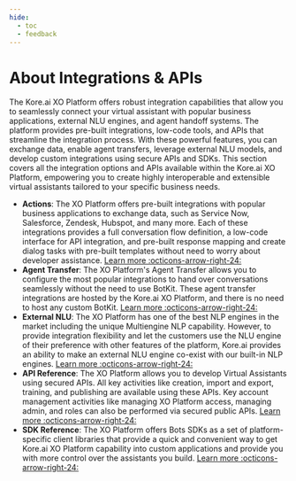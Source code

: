```yaml
---
hide:
  - toc
  - feedback
---
```

# About Integrations & APIs
The Kore.ai XO Platform offers robust integration capabilities that allow you to seamlessly connect your virtual assistant with popular business applications, external NLU engines, and agent handoff systems. The platform provides pre-built integrations, low-code tools, and APIs that streamline the integration process. With these powerful features, you can exchange data, enable agent transfers, leverage external NLU models, and develop custom integrations using secure APIs and SDKs. This section covers all the integration options and APIs available within the Kore.ai XO Platform, empowering you to create highly interoperable and extensible virtual assistants tailored to your specific business needs.

* **Actions**: The XO Platform offers pre-built integrations with popular business applications to exchange data, such as Service Now, Salesforce, Zendesk, Hubspot, and many more. Each of these integrations provides a full conversation flow definition, a low-code interface for API integration, and pre-built response mapping and create dialog tasks with pre-built templates without need to worry about developer assistance. [Learn more :octicons-arrow-right-24:](../integrations/actions/actions.md)
* **Agent Transfer**: The XO Platform's Agent Transfer allows you to configure the most popular integrations to hand over conversations seamlessly without the need to use BotKit. These agent transfer integrations are hosted by the Kore.ai XO Platform, and there is no need to host any custom BotKit. [Learn more :octicons-arrow-right-24:](../integrations/agents/agent-transfer-integrations.md)
* **External NLU**: The XO Platform has one of the best NLP engines in the market including the unique Multiengine NLP capability. However, to provide integration flexibility and let the customers use the NLU engine of their preference with other features of the platform, Kore.ai provides an ability to make an external NLU engine co-exist with our built-in NLP engines. [Learn more :octicons-arrow-right-24:](../integrations/external-nlu/external-nlu-adapters.md)
* **API Reference**: The XO Platform allows you to develop Virtual Assistants using secured APIs. All key activities like creation, import and export, training, and publishing are available using these APIs. Key account management activities like managing XO Platform access, managing admin, and roles can also be performed via secured public APIs. [Learn more :octicons-arrow-right-24:](../../apis/automation/api-list.md)
* **SDK Reference**: The XO Platform offers Bots SDKs as a set of platform-specific client libraries that provide a quick and convenient way to get Kore.ai XO Platform capability into custom applications and provide you with more control over the assistants you build. [Learn more :octicons-arrow-right-24:](../../sdk/bot-sdk-introduction.md)

